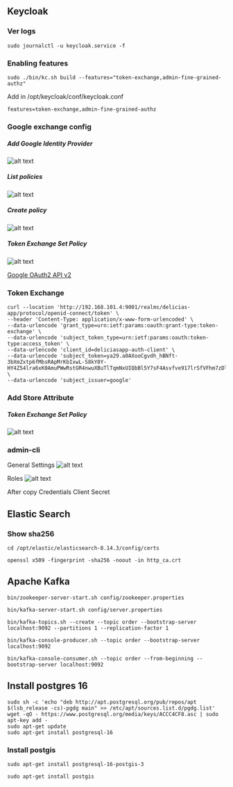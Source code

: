 ## Keycloak


### Ver logs
```
sudo journalctl -u keycloak.service -f
```


### Enabling features
```
sudo ./bin/kc.sh build --features="token-exchange,admin-fine-grained-authz"
```
Add in /opt/keycloak/conf/keycloak.conf
```
features=token-exchange,admin-fine-grained-authz
```

### Google exchange config
##### Add Google Identity Provider
![alt text](git-assets/google1.png)

##### List policies
![alt text](git-assets/google2.png)

##### Create policy
![alt text](git-assets/google3.png)

##### Token Exchange Set Policy
![alt text](git-assets/google4.png)

[Google OAuth2 API v2](https://developers.google.com/oauthplayground/)

### Token Exchange
```
curl --location 'http://192.168.101.4:9001/realms/delicias-app/protocol/openid-connect/token' \
--header 'Content-Type: application/x-www-form-urlencoded' \
--data-urlencode 'grant_type=urn:ietf:params:oauth:grant-type:token-exchange' \
--data-urlencode 'subject_token_type=urn:ietf:params:oauth:token-type:access_token' \
--data-urlencode 'client_id=deliciasapp-auth-client' \
--data-urlencode 'subject_token=ya29.a0AXooCgvdh_hBNft-3bXmZxtp6fMbsRApMrKbIxwL-S8kY8Y-HY4Z54lra6xK0AmuPWwRstGR4nwuXBuTlTqmNxUIQbBl5Y7sF4Asvfve917lrSfVFhm7zDlpX8lkN_vOMR0Gtn8OOuH_LDGa4M7Wl7c7e7Y9WlZo_yt5aCgYKAeISARISFQHGX2MitqKdIM6cm38glcy4x942qQ0171' \
--data-urlencode 'subject_issuer=google'
```

### Add Store Attribute

##### Token Exchange Set Policy
![alt text](git-assets/attr1.png)


### admin-cli
General Settings
![alt text](git-assets/admincli1.png)


Roles
![alt text](git-assets/admincli2.png)


After copy Credentials Client Secret 
## Elastic Search

### Show sha256
```
cd /opt/elastic/elasticsearch-8.14.3/config/certs
```
```
openssl x509 -fingerprint -sha256 -noout -in http_ca.crt
```

## Apache Kafka

```
bin/zookeeper-server-start.sh config/zookeeper.properties
```

```
bin/kafka-server-start.sh config/server.properties
```

```
bin/kafka-topics.sh --create --topic order --bootstrap-server localhost:9092 --partitions 1 --replication-factor 1
```

```
bin/kafka-console-producer.sh --topic order --bootstrap-server localhost:9092
```

```
bin/kafka-console-consumer.sh --topic order --from-beginning --bootstrap-server localhost:9092
```




## Install postgres 16
```
sudo sh -c 'echo "deb http://apt.postgresql.org/pub/repos/apt $(lsb_release -cs)-pgdg main" >> /etc/apt/sources.list.d/pgdg.list'
wget -qO - https://www.postgresql.org/media/keys/ACCC4CF8.asc | sudo apt-key add -
sudo apt-get update
sudo apt-get install postgresql-16
```

### Install postgis
```
sudo apt-get install postgresql-16-postgis-3
```

```
sudo apt-get install postgis
```